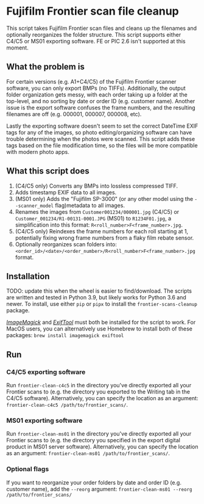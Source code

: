 # Fujifilm Frontier scan file cleanup
This script takes Fujifilm Frontier scan files and cleans up the filenames and optionally reorganizes the folder structure. This script supports either C4/C5 or MS01 exporting software. FE or PIC 2.6 isn't supported at this moment.

## What the problem is
For certain versions (e.g. A1+C4/C5) of the Fujifilm Frontier scanner software, you can only export BMPs (no TIFFs). Additionally, the output folder organization gets messy, with each order taking up a folder at the top-level, and no sorting by date or order ID (e.g. customer name). Another issue is the export software confuses the frame numbers, and the resulting filenames are off (e.g. 000001, 000007, 000008, etc).

Lastly the exporting software doesn't seem to set the correct DateTime EXIF tags for any of the images, so photo editing/organizing software can have trouble determining when the photos were scanned. This script adds these tags based on the file modification time, so the files will be more compatible with modern photo apps.

## What this script does
 1. (C4/C5 only) Converts any BMPs into lossless compressed TIFF.
 2. Adds timestamp EXIF data to all images.
 3. (MS01 only) Adds the "Fujifilm SP-3000" (or any other model using the `--scanner_model` flag)metadata to all images.
 4. Renames the images from `Customer001234/000001.jpg` (C4/C5) or `Customer_001234/R1-00131-0001.JPG` (MS01) to `R1234F01.jpg`, a simplification into this format: `R<roll_number>F<frame_number>.jpg`.
 5. (C4/C5 only) Reindexes the frame numbers for each roll starting at 1, potentially fixing wrong frame numbers from a flaky film rebate sensor.
 6. Optionally reorganizes scan folders into: `<order_id>/<date>/<order_number>/R<roll_number>F<frame_number>.jpg` format.

## Installation
TODO: update this when the wheel is easier to find/download.
The scripts are written and tested in Python 3.9, but likely works for Python 3.6 and newer. To install, use either `pip` or `pipx` to install the `frontier-scans-cleanup` package.

*[ImageMagick](https://docs.wand-py.org/en/latest/guide/install.html#install-imagemagick-on-debian-ubuntu)* and *[ExifTool](https://exiftool.org/install.html)* must both be installed for the script to work. For MacOS users, you can alternatively use Homebrew to install both of these packages: `brew install imagemagick exiftool`

## Run
### C4/C5 exporting software
Run `frontier-clean-c4c5` in the directory you've directly exported all your Frontier scans to (e.g. the directory you exported to the Writing tab in the C4/C5 software). Alternatively, you can specify the location as an argument: `frontier-clean-c4c5 /path/to/frontier_scans/`.
### MS01 exporting software
Run `frontier-clean-ms01` in the directory you've directly exported all your Frontier scans to (e.g. the directory you specified in the export digital product in MS01 server software). Alternatively, you can specify the location as an argument: `frontier-clean-ms01 /path/to/frontier_scans/`.
### Optional flags
If you want to reorganize your order folders by date and order ID (e.g. customer name), add the `--reorg` argument: `frontier-clean-ms01 --reorg /path/to/frontier_scans/`
